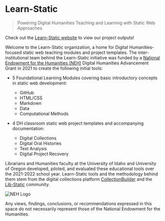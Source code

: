 # Learn-Static

> Powering Digital Humanities Teaching and Learning with Static Web Approaches

Check out the [Learn-Static website](https://learn-static.github.io/) to view our project outputs!

Welcome to the Learn-Static organization, a home for Digital Humanities-focused static web teaching modules and project templates.
The inter-institutional team behind the Learn-Static initiative was funded by a [National Endowment for the Humanities (NEH)](https://www.neh.gov/) Digital Humanities Advancement Grant in 2021 to create the following initial tools:

- 5 Foundational Learning Modules covering basic introductory concepts in static web development:
  - GitHub
  - HTML/CSS
  - Markdown
  - Data
  - Computational Methods
  
- 4 DH classroom static web project templates and accompanying documentation:
  - Digital Collections
  - Digital Oral Histories
  - Text Analysis
  - Digital Project Recovery

Librarians and Humanities faculty at the University of Idaho and University of Oregon developed, piloted, and evaluated these educational tools over the 2021-2022 school year. 
Learn-Static tools and the methodology behind them stem from the digital collections platform [CollectionBuilder](https://collectionbuilder.github.io/) and the [Lib-Static](https://lib-static.github.io/) community.

![NEH Logo](https://www.lib.uidaho.edu/media/cdil/neh-logo-small.jpg)

Any views, findings, conclusions, or recommendations expressed in this space do not necessarily represent those of the National Endowment for the Humanities.
